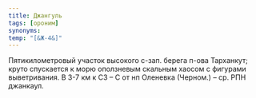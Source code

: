 ```yaml
---
title: Джангуль
tags: [ороним]
synonyms:
temp: "[&Ж-4&]"
---
```


Пятикилометровый участок высокого с-зап. берега п-ова Тарханкут; круто
спускается к морю оползневым скальным хаосом с фигурами выветривания. В 3-7 км к
СЗ – С от нп Оленевка (Черном.) – ср. РПН джанкаул.
